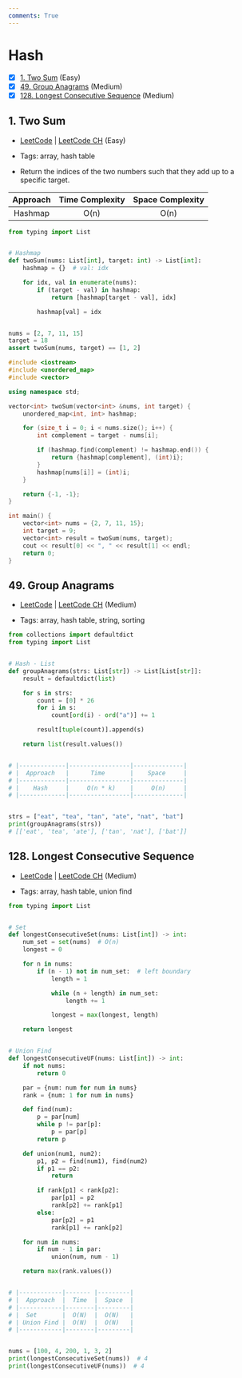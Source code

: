 ```yaml
---
comments: True
---
```


# Hash

- [x] [1. Two Sum](https://leetcode.cn/problems/two-sum/) (Easy)
- [x] [49. Group Anagrams](https://leetcode.cn/problems/group-anagrams/) (Medium)
- [x] [128. Longest Consecutive Sequence](https://leetcode.cn/problems/longest-consecutive-sequence/) (Medium)

## 1. Two Sum

-   [LeetCode](https://leetcode.com/problems/two-sum/) | [LeetCode CH](https://leetcode.cn/problems/two-sum/) (Easy)

-   Tags: array, hash table
-   Return the indices of the two numbers such that they add up to a specific target.

| Approach | Time Complexity | Space Complexity |
| :------: | :-------------: | :--------------: |
| Hashmap  |      O(n)       |       O(n)       |

```python title="1. Two Sum - Python Solution"
from typing import List


# Hashmap
def twoSum(nums: List[int], target: int) -> List[int]:
    hashmap = {}  # val: idx

    for idx, val in enumerate(nums):
        if (target - val) in hashmap:
            return [hashmap[target - val], idx]

        hashmap[val] = idx


nums = [2, 7, 11, 15]
target = 18
assert twoSum(nums, target) == [1, 2]

```

```cpp title="1. Two Sum - C++ Solution"
#include <iostream>
#include <unordered_map>
#include <vector>

using namespace std;

vector<int> twoSum(vector<int> &nums, int target) {
    unordered_map<int, int> hashmap;

    for (size_t i = 0; i < nums.size(); i++) {
        int complement = target - nums[i];

        if (hashmap.find(complement) != hashmap.end()) {
            return {hashmap[complement], (int)i};
        }
        hashmap[nums[i]] = (int)i;
    }

    return {-1, -1};
}

int main() {
    vector<int> nums = {2, 7, 11, 15};
    int target = 9;
    vector<int> result = twoSum(nums, target);
    cout << result[0] << ", " << result[1] << endl;
    return 0;
}

```

## 49. Group Anagrams

-   [LeetCode](https://leetcode.com/problems/group-anagrams/) | [LeetCode CH](https://leetcode.cn/problems/group-anagrams/) (Medium)

-   Tags: array, hash table, string, sorting

```python title="49. Group Anagrams - Python Solution"
from collections import defaultdict
from typing import List


# Hash - List
def groupAnagrams(strs: List[str]) -> List[List[str]]:
    result = defaultdict(list)

    for s in strs:
        count = [0] * 26
        for i in s:
            count[ord(i) - ord("a")] += 1

        result[tuple(count)].append(s)

    return list(result.values())


# |-------------|-----------------|--------------|
# |  Approach   |      Time       |    Space     |
# |-------------|-----------------|--------------|
# |    Hash     |     O(n * k)    |     O(n)     |
# |-------------|-----------------|--------------|


strs = ["eat", "tea", "tan", "ate", "nat", "bat"]
print(groupAnagrams(strs))
# [['eat', 'tea', 'ate'], ['tan', 'nat'], ['bat']]

```

## 128. Longest Consecutive Sequence

-   [LeetCode](https://leetcode.com/problems/longest-consecutive-sequence/) | [LeetCode CH](https://leetcode.cn/problems/longest-consecutive-sequence/) (Medium)

-   Tags: array, hash table, union find

```python title="128. Longest Consecutive Sequence - Python Solution"
from typing import List


# Set
def longestConsecutiveSet(nums: List[int]) -> int:
    num_set = set(nums)  # O(n)
    longest = 0

    for n in nums:
        if (n - 1) not in num_set:  # left boundary
            length = 1

            while (n + length) in num_set:
                length += 1

            longest = max(longest, length)

    return longest


# Union Find
def longestConsecutiveUF(nums: List[int]) -> int:
    if not nums:
        return 0

    par = {num: num for num in nums}
    rank = {num: 1 for num in nums}

    def find(num):
        p = par[num]
        while p != par[p]:
            p = par[p]
        return p

    def union(num1, num2):
        p1, p2 = find(num1), find(num2)
        if p1 == p2:
            return

        if rank[p1] < rank[p2]:
            par[p1] = p2
            rank[p2] += rank[p1]
        else:
            par[p2] = p1
            rank[p1] += rank[p2]

    for num in nums:
        if num - 1 in par:
            union(num, num - 1)

    return max(rank.values())


# |------------|------- |---------|
# |  Approach  |  Time  |  Space  |
# |------------|--------|---------|
# |  Set       |  O(N)  |  O(N)   |
# | Union Find |  O(N)  |  O(N)   |
# |------------|--------|---------|


nums = [100, 4, 200, 1, 3, 2]
print(longestConsecutiveSet(nums))  # 4
print(longestConsecutiveUF(nums))  # 4

```
